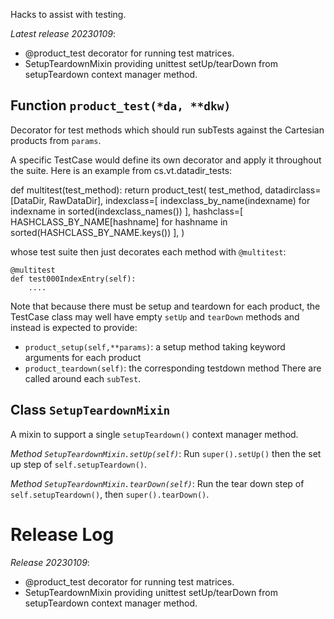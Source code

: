 Hacks to assist with testing.

*Latest release 20230109*:
* @product_test decorator for running test matrices.
* SetupTeardownMixin providing unittest setUp/tearDown from setupTeardown context manager method.

## Function `product_test(*da, **dkw)`

Decorator for test methods which should run subTests
against the Cartesian products from `params`.

A specific TestCase would define its own decorator
and apply it throughout the suite.
Here is an example from cs.vt.datadir_tests:

  def multitest(test_method):
    return product_test(
        test_method,
        datadirclass=[DataDir, RawDataDir],
        indexclass=[
            indexclass_by_name(indexname)
            for indexname in sorted(indexclass_names())
        ],
        hashclass=[
            HASHCLASS_BY_NAME[hashname]
            for hashname in sorted(HASHCLASS_BY_NAME.keys())
        ],
    )

whose test suite then just decorates each method with `@multitest`:

    @multitest
    def test000IndexEntry(self):
        ....

Note that because there must be setup and teardown for each product,
the TestCase class may well have empty `setUp` and `tearDown` methods
and instead is expected to provide:
* `product_setup(self,**params)`:
  a setup method taking keyword arguments for each product
* `product_teardown(self)`:
  the corresponding testdown method
There are called around each `subTest`.

## Class `SetupTeardownMixin`

A mixin to support a single `setupTeardown()` context manager method.

*Method `SetupTeardownMixin.setUp(self)`*:
Run `super().setUp()` then the set up step of `self.setupTeardown()`.

*Method `SetupTeardownMixin.tearDown(self)`*:
Run the tear down step of `self.setupTeardown()`,
then `super().tearDown()`.

# Release Log



*Release 20230109*:
* @product_test decorator for running test matrices.
* SetupTeardownMixin providing unittest setUp/tearDown from setupTeardown context manager method.
